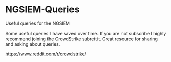 # NGSIEM-Queries
Useful queries for the NGSIEM

Some useful queries I have saved over time.  If you are not subscribe I highly recommend joining the CrowdStrike subrettit.  Great resource for sharing and asking about queries.  

https://www.reddit.com/r/crowdstrike/
